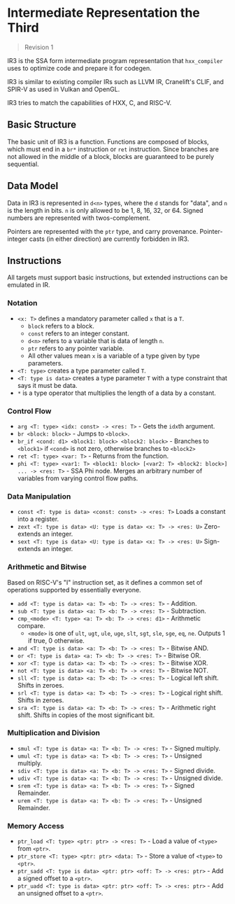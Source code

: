 # Intermediate Representation the Third

> Revision 1

IR3 is the SSA form intermediate program representation that `hxx_compiler` uses to optimize code
and prepare it for codegen.

IR3 is similar to existing compiler IRs such as LLVM IR, Cranelift's CLIF, and SPIR-V as used in Vulkan and OpenGL.

IR3 tries to match the capabilities of HXX, C, and RISC-V.

## Basic Structure

The basic unit of IR3 is a function. Functions are composed of blocks, which must end
in a `br*` instruction or `ret` instruction. Since branches are not allowed
in the middle of a block, blocks are guaranteed to be purely sequential.

## Data Model

Data in IR3 is represented in `d<n>` types, where the `d` stands for "data", and `n` is the length in
bits. `n` is only allowed to be 1, 8, 16, 32, or 64. Signed numbers are represented with twos-complement.

Pointers are represented with the `ptr` type, and carry provenance.
Pointer-integer casts (in either direction) are currently forbidden in IR3.

## Instructions

All targets must support basic instructions, but extended instructions can be emulated in IR.

### Notation

- `<x: T>` defines a mandatory parameter called `x` that is a `T`. 
  - `block` refers to a block.
  - `const` refers to an integer constant.
  - `d<n>` refers to a variable that is data of length `n`.
  - `ptr` refers to any pointer variable.
  - All other values mean `x` is a variable of a type given by type parameters.
- `<T: type>` creates a type parameter called `T`.
- `<T: type is data>` creates a type parameter `T` with a type constraint that says it must be data.
- `*` is a type operator that multiplies the length of a data by a constant.

### Control Flow

- `arg <T: type> <idx: const> -> <res: T>` - Gets the `idx`th argument.
- `br <block: block>` - Jumps to `<block>`.
- `br_if <cond: d1> <block1: block> <block2: block>` - Branches to `<block1>` if `<cond>` is not zero, otherwise branches to `<block2>`
- `ret <T: type> <var: T>` - Returns from the function.
- `phi <T: type> <var1: T> <block1: block> [<var2: T> <block2: block>] ... -> <res: T>` - SSA Phi node. Merges an arbitrary number of
  variables from varying control flow paths.

### Data Manipulation

- `const <T: type is data> <const: const> -> <res: T>` Loads a constant into a register.
- `zext <T: type is data> <U: type is data> <x: T> -> <res: U>` Zero-extends an integer.
- `sext <T: type is data> <U: type is data> <x: T> -> <res: U>` Sign-extends an integer.

### Arithmetic and Bitwise

Based on RISC-V's "I" instruction set, as it defines a common set of operations supported
by essentially everyone.

- `add <T: type is data> <a: T> <b: T> -> <res: T>` - Addition.
- `sub <T: type is data> <a: T> <b: T> -> <res: T>` - Subtraction.
- `cmp_<mode> <T: type> <a: T> <b: T> -> <res: d1>` - Arithmetic compare.
  - `<mode>` is one of `ult`, `ugt`, `ule`, `uge`, `slt`, `sgt`, `sle`, `sge`, `eq`, `ne`. Outputs 1 if true, 0 otherwise.
- `and <T: type is data> <a: T> <b: T> -> <res: T>` - Bitwise AND.
- `or <T: type is data> <a: T> <b: T> -> <res: T>` - Bitwise OR.
- `xor <T: type is data> <a: T> <b: T> -> <res: T>` - Bitwise XOR.
- `not <T: type is data> <a: T> <b: T> -> <res: T>` - Bitwise NOT.
- `sll <T: type is data> <a: T> <b: T> -> <res: T>` - Logical left shift. Shifts in zeroes.
- `srl <T: type is data> <a: T> <b: T> -> <res: T>` - Logical right shift. Shifts in zeroes.
- `sra <T: type is data> <a: T> <b: T> -> <res: T>` - Arithmetic right shift. Shifts in copies of the most significant bit.

### Multiplication and Division

- `smul <T: type is data> <a: T> <b: T> -> <res: T>` - Signed multiply.
- `umul <T: type is data> <a: T> <b: T> -> <res: T>` - Unsigned multiply.
- `sdiv <T: type is data> <a: T> <b: T> -> <res: T>` - Signed divide.
- `udiv <T: type is data> <a: T> <b: T> -> <res: T>` - Unsigned divide.
- `srem <T: type is data> <a: T> <b: T> -> <res: T>` - Signed Remainder.
- `urem <T: type is data> <a: T> <b: T> -> <res: T>` - Unsigned Remainder.

### Memory Access

- `ptr_load <T: type> <ptr: ptr> -> <res: T>` - Load a value of `<type>` from `<ptr>`.
- `ptr_store <T: type> <ptr: ptr> <data: T>` - Store a value of `<type>` to `<ptr>`.
- `ptr_sadd <T: type is data> <ptr: ptr> <off: T> -> <res: ptr>` - Add a signed offset to a `<ptr>`.
- `ptr_uadd <T: type is data> <ptr: ptr> <off: T> -> <res: ptr>` - Add an unsigned offset to a `<ptr>`.